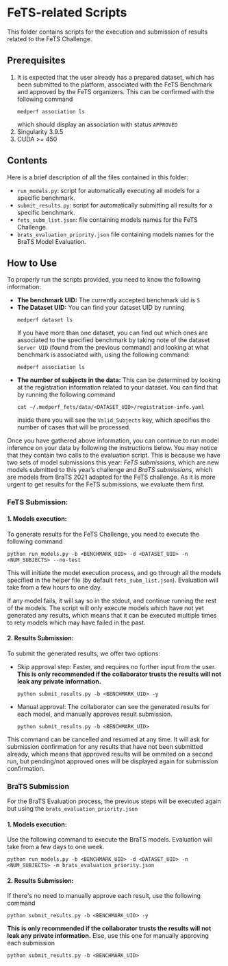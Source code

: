 # FeTS-related Scripts
This folder contains scripts for the execution and submission of results related to the FeTS Challenge. 

## Prerequisites
1. It is expected that the user already has a prepared dataset, which has been submitted to the platform, associated with the FeTS Benchmark and approved by the FeTS organizers.
   This can be confirmed with the following command
   ```
   medperf association ls
   ```
   which should display an association with status `APPROVED`
2. Singularity 3.9.5
3. CUDA >= 450

## Contents
Here is a brief description of all the files contained in this folder:
- `run_models.py`: script for automatically executing all models for a specific benchmark.
- `submit_results.py`: script for automatically submitting all results for a specific benchmark.
- `fets_subm_list.json`: file containing models names for the FeTS Challenge.
- `brats_evaluation_priority.json` file containing models names for the BraTS Model Evaluation.
## How to Use
To properly run the scripts provided, you need to know the following information:
- **The benchmark UID:** The currently accepted benchmark uid is `5`
- **The Dataset UID:** You can find your dataset UID by running
  ```
  medperf dataset ls
  ```
  If you have more than one dataset, you can find out which ones are associated to the specified benchmark by taking note of the dataset `Server UID` (found from the previous command) and looking at what benchmark is associated with, using the following command:
  ```
  medperf association ls
  ```
- **The number of subjects in the data:** This can be determined by looking at the registration information related to your dataset. You can find that by running the following command
  ```
  cat ~/.medperf_fets/data/<DATASET_UID>/registration-info.yaml
  ```
  inside there you will see the `Valid_Subjects` key, which specifies the number of cases that will be processed.
  
Once you have gathered above information, you can continue to run model inference on your data by following the instructions below. You may notice that they contain two calls to the evaluation script. This is because we have two sets of model submissions this year: *FeTS submissions*, which are new models submitted to this year’s challenge and *BraTS submissions*, which are models from BraTS 2021 adapted for the FeTS challenge. As it is more urgent to get results for the FeTS submissions, we evaluate them first.

### FeTS Submission:
#### 1. Models execution:
   To generate results for the FeTS Challenge, you need to execute the following command
   ```
   python run_models.py -b <BENCHMARK_UID> -d <DATASET_UID> -n <NUM_SUBJECTS> --no-test
   ```
   This will initiate the model execution process, and go through all the models specified in the helper file (by default `fets_subm_list.json`). Evaluation will take from a few hours to one day.
   
   If any model fails, it will say so in the stdout, and continue running the rest of the models. The script will only execute models which have not yet generated any results, which means that it can be executed multiple times to rety models which may have failed in the past.
#### 2. Results Submission:
   To submit the generated results, we offer two options:
   - Skip approval step: Faster, and requires no further input from the user. **This is only recommended if the collaborator trusts the results will not leak any private information.**
     ```
     python submit_results.py -b <BENCHMARK_UID> -y
     ```
   - Manual approval: The collaborator can see the generated results for each model, and manually approves result submission.   
	 ```
	 python submit_results.py -b <BENCHMARK_UID>
	 ```
   
   This command can be cancelled and resumed at any time. It will ask for submission confirmation for any results that have not been submitted already, which means that approved results will be ommited on a second run, but pending/not approved ones will be displayed again for submission confirmation.

### BraTS Submission
For the BraTS Evaluation process, the previous steps will be executed again but using the `brats_evaluation_priority.json`
#### 1. Models execution:
Use the following command to execute the BraTS models. Evaluation will take from a few days to one week.
```
python run_models.py -b <BENCHMARK_UID> -d <DATASET_UID> -n <NUM_SUBJECTS> -m brats_evaluation_priority.json
```

#### 2. Results Submission:
If there's no need to manually approve each result, use the following command
```
python submit_results.py -b <BENCHMARK_UID> -y
```
**This is only recommended if the collaborator trusts the results will not leak any private information.**
Else, use this one for manually approving each submission 
```
python submit_results.py -b <BENCHMARK_UID>
```
